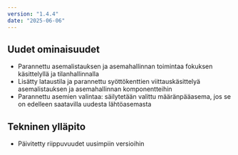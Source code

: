 ```yaml
---
version: "1.4.4"
date: "2025-06-06"
---
```


## Uudet ominaisuudet
- Parannettu asemalistauksen ja asemahallinnan toimintaa fokuksen käsittelyllä ja tilanhallinnalla
- Lisätty lataustila ja parannettu syöttökenttien viittauskäsittelyä asemalistauksen ja asemahallinnan komponentteihin
- Parannettu asemien valintaa: säilytetään valittu määränpääasema, jos se on edelleen saatavilla uudesta lähtöasemasta


## Tekninen ylläpito
- Päivitetty riippuvuudet uusimpiin versioihin
